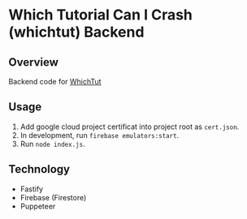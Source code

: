 # Which Tutorial Can I Crash (whichtut) Backend

## Overview
Backend code for [WhichTut](https://github.com/songtian17/whichtut)

## Usage
1. Add google cloud project certificat into project root as ```cert.json```.
2. In development, run ```firebase emulators:start```.
3. Run ```node index.js```.

## Technology
- Fastify
- Firebase (Firestore)
- Puppeteer